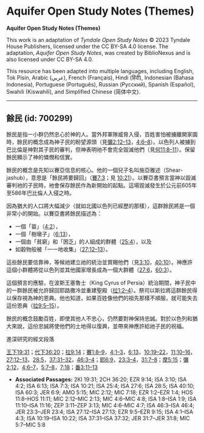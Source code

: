# Aquifer Open Study Notes (Themes)

**Aquifer Open Study Notes (Themes)**

This work is an adaptation of *Tyndale Open Study Notes* © 2023 Tyndale House Publishers, licensed under the CC BY\-SA 4\.0 license. The adaptation, *Aquifer Open Study Notes*, was created by BiblioNexus and is also licensed under CC BY\-SA 4\.0\.

This resource has been adapted into multiple languages, including English, Tok Pisin, Arabic (عربي), French (Français), Hindi (हिंदी), Indonesian (Bahasa Indonesia), Portuguese (Português), Russian (Русский), Spanish (Español), Swahili (Kiswahili), and Simplified Chinese (简体中文).



--------------------------------

## 餘民 (id: 700299)

餘民是指一小群仍然忠心於神的人。當外邦軍隊威脅入侵，百姓害怕被擄離開家園時，餘民的概念成為神子民的盼望源頭（見[彌2:12–13](https://ref.ly/Mic2:12-Mic2:13)，[4:6–8](https://ref.ly/Mic4:6-Mic4:8)）。以色列人被擄到巴比倫是神對其子民的審判，但神表明衪不會完全毀滅他們（見[何11:8–11](https://ref.ly/Hos11:8-Hos11:11)）。保留餘民顯示了神的憐憫和信實。

餘民的概念是先知以賽亞信息的核心。他的一個兒子名叫施亞雅述（Shear\-jashub），意思是「餘民將要歸回」（[賽7:3](https://ref.ly/Isa7:3)；見 [10:21](https://ref.ly/Isa10:21)）。以賽亞書預言當神以毀滅審判衪的子民時，衪會保存餘民作為新開始的起點。這場毀滅發生於公元前605年至586年巴比倫人入侵之時。

因為猶大的人口將大幅減少（就如北國以色列已經歷的那樣），這群餘民將是一個非常小的開始。以賽亞書將餘民描述為：

* 一個「苗」（[4:2](https://ref.ly/Isa4:2)），
* 一個「樹墩子」（[6:13](https://ref.ly/Isa6:13)），
* 一個由「貧窮」和「困乏」的人組成的群體（[25:4](https://ref.ly/Isa25:4)），以及
* 如穀物般被「一一地收集」（[27:12–13](https://ref.ly/Isa27:12-Isa27:13)）。

這些餘民要信靠神，等候祂建立祂的統治並賞賜他們（見[3:10](https://ref.ly/Isa3:10)，[40:10](https://ref.ly/Isa40:10)）。神應許這個小群體將從以色列並其他國家增長成為一個大群體（[27:6](https://ref.ly/Isa27:6)，[60:3](https://ref.ly/Isa60:3)）。

這個預言的應驗，在波斯王塞魯士（King Cyrus of Persia）統治期間，神子民中的一群餘民被允許歸回耶路撒冷並重建聖殿（[拉1:2–4](https://ref.ly/Ezra1:2-Ezra1:4)）。祭司以斯拉將這群餘民得以保存視為神的恩典。他也知道，如果百姓像他們的祖先那樣不順服，就可能失去這份恩典（[拉9:5–15](https://ref.ly/Ezra9:5-Ezra9:15)）。

餘民的概念鼓勵百姓，即使其他人不忠心，仍然要對神保持忠誠。對於以色列和猶大來說，這份忠誠將使他們的土地得以復興，並帶來神應許給祂子民的祝福。

進深研究的經文段落

[王下19:31](https://ref.ly/2Kgs19:31)；[代下36:20](https://ref.ly/2Chr36:20)；[拉9:14](https://ref.ly/Ezra9:14)；[賽1:8–9](https://ref.ly/Isa1:8-Isa1:9)，[4:1–3](https://ref.ly/Isa4:1-Isa4:3)，[6:13](https://ref.ly/Isa6:13)，[10:19–22](https://ref.ly/Isa10:19-Isa10:22)，[11:10–16](https://ref.ly/Isa11:10-Isa11:16)，[27:12–13](https://ref.ly/Isa27:12-Isa27:13)，[28:5](https://ref.ly/Isa28:5)，[37:31–32](https://ref.ly/Isa37:31-Isa37:32)，[46:3–4](https://ref.ly/Isa46:3-Isa46:4)；[耶6:9](https://ref.ly/Jer6:9)，[23:3–4](https://ref.ly/Jer23:3-Jer23:4)，[31:7–8](https://ref.ly/Jer31:7-Jer31:8)；[摩5:15](https://ref.ly/Amos5:15)；[彌2:12](https://ref.ly/Mic2:12)，[4:6–7](https://ref.ly/Mic4:6-Mic4:7)，[5:7–8](https://ref.ly/Mic5:7-Mic5:8)，[7:18](https://ref.ly/Mic7:18)；[番3:11–13](https://ref.ly/Zeph3:11-Zeph3:13)

* **Associated Passages:** 2KI 19:31; 2CH 36:20; EZR 9:14; ISA 3:10; ISA 4:2; ISA 6:13; ISA 7:3; ISA 10:21; ISA 25:4; ISA 27:6; ISA 28:5; ISA 40:10; ISA 60:3; JER 6:9; AMO 5:15; MIC 2:12; MIC 7:18; EZR 1:2–EZR 1:4; HOS 11:8–HOS 11:11; MIC 2:12–MIC 2:13; MIC 4:6–MIC 4:8; ISA 1:8–ISA 1:9; ISA 11:10–ISA 11:16; ZEP 3:11–ZEP 3:13; MIC 4:6–MIC 4:7; ISA 46:3–ISA 46:4; JER 23:3–JER 23:4; ISA 27:12–ISA 27:13; EZR 9:5–EZR 9:15; ISA 4:1–ISA 4:3; ISA 10:19–ISA 10:22; ISA 37:31–ISA 37:32; JER 31:7–JER 31:8; MIC 5:7–MIC 5:8

